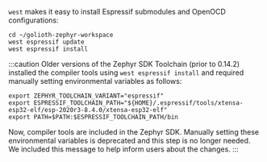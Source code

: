 `west` makes it easy to install Espressif submodules and OpenOCD configurations:

```shell
cd ~/golioth-zephyr-workspace
west espressif update
west espressif install
```

:::caution
Older versions of the Zephyr SDK Toolchain (prior to 0.14.2) installed the compiler tools using `west espressif install` and required manually setting environmental variables as follows:

```
export ZEPHYR_TOOLCHAIN_VARIANT="espressif"
export ESPRESSIF_TOOLCHAIN_PATH="${HOME}/.espressif/tools/xtensa-esp32-elf/esp-2020r3-8.4.0/xtensa-esp32-elf"
export PATH=$PATH:$ESPRESSIF_TOOLCHAIN_PATH/bin
```

Now, compiler tools are included in the Zephyr SDK. Manually setting these environmental variables is deprecated and this step is no longer needed. We included this message to help inform users about the changes.
:::
